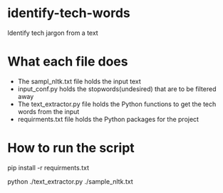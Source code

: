 # identify-tech-words
Identify tech jargon from a text

# What each file does
- The sampl_nltk.txt file holds the input text
- input_conf.py holds the stopwords(undesired) that are to be filtered away
- The text_extractor.py file holds the Python functions to get the tech words from the input
- requirments.txt file holds the Python packages for the project

# How to run the script
pip install -r requirments.txt

python ./text_extractor.py ./sample_nltk.txt